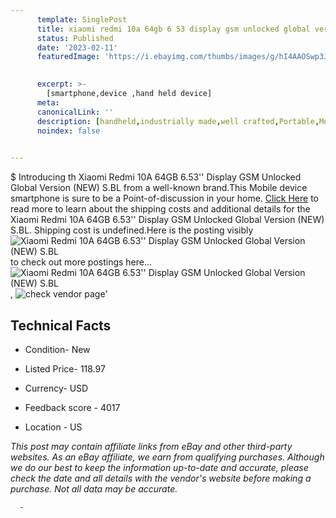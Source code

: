 ```yaml
---
      template: SinglePost
      title: xiaomi redmi 10a 64gb 6 53 display gsm unlocked global version new s bl
      status: Published
      date: '2023-02-11'
      featuredImage: 'https://i.ebayimg.com/thumbs/images/g/hI4AAOSwp3Jj4~Gs/s-l225.jpg'
       

      excerpt: >-
        [smartphone,device ,hand held device]
      meta:
      canonicalLink: ''
      description: [handheld,industrially made,well crafted,Portable,Mobile,Compact,Convenient,Lightweight,Maneuverable,Man-portable,Miniature,Carriable,Hand-held,Light,Holdable,Transportable,Mobile device,Pocket-sized,On-the-go,Wireless,Cordless,Compact size,Convenient size, smartphone,device ,hand held device]
      noindex: false
      

---
```

$
      Introducing th Xiaomi Redmi 10A 64GB 6.53'' Display GSM Unlocked Global Version (NEW) S.BL from a well-known brand.This Mobile device smartphone is sure to be a Point-of-discussion in your home. [Click Here](https://www.ebay.com/itm/225406438008?hash=item347b454a78%3Ag%3AhI4AAOSwp3Jj4%7EGs&mkevt=1&mkcid=1&mkrid=711-53200-19255-0&campid=%253CePNCampaignId%253E&customid=%253CreferenceId%253E&toolid=10049) to read more to learn about the shipping costs and additional details for the Xiaomi Redmi 10A 64GB 6.53'' Display GSM Unlocked Global Version (NEW) S.BL. Shipping cost is undefined.Here is the posting visibly ![Xiaomi Redmi 10A 64GB 6.53'' Display GSM Unlocked Global Version (NEW) S.BL](https://i.ebayimg.com/thumbs/images/g/hI4AAOSwp3Jj4~Gs/s-l225.jpg) to check out more postings here... ![Xiaomi Redmi 10A 64GB 6.53'' Display GSM Unlocked Global Version (NEW) S.BL](https://i.ebayimg.com/images/g/hI4AAOSwp3Jj4~Gs/s-l960.jpg), ![check vendor page](https://origin-galleryplus.ebayimg.com/ws/web/225406438008_2_0_1/225x225.jpg,https://origin-galleryplus.ebayimg.com/ws/web/225406438008_3_0_1/225x225.jpg,https://origin-galleryplus.ebayimg.com/ws/web/225406438008_4_0_1/225x225.jpg,https://origin-galleryplus.ebayimg.com/ws/web/225406438008_5_0_1/225x225.jpg,https://origin-galleryplus.ebayimg.com/ws/web/225406438008_6_0_1/225x225.jpg)'

      

 ## Technical Facts 



     
      

 - Condition- New 


      

 - Listed Price- 118.97 


      

 - Currency- USD 


      

 - Feedback score - 4017 


      

 - Location - US 


      
      

 *_This post may contain affiliate links from eBay and other third-party websites. As an eBay affiliate, we earn from qualifying purchases. Although we do our best to keep the information up-to-date and accurate, please check the date and all details with the vendor's website before making a purchase. Not all data may be accurate._*




      -
